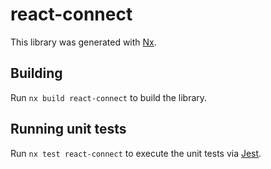 # react-connect

This library was generated with [Nx](https://nx.dev).

## Building

Run `nx build react-connect` to build the library.

## Running unit tests

Run `nx test react-connect` to execute the unit tests via [Jest](https://jestjs.io).

